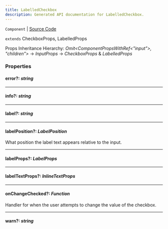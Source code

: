 ```yaml
---
title: LabelledCheckbox
description: Generated API documentation for LabelledCheckbox.
---
```


`Component` | [Source Code](https://github.com/mrCamelCode/jtjs/blob/ddfaeb1a2c9bf793372bb41076f65f452b124091/libs/react/lib/components/input/labelled/LabelledCheckbox.tsx#L8)

`extends` CheckboxProps, LabelledProps

Props Inheritance Hierarchy: _Omit<ComponentPropsWithRef<"input">, "children">_ -> _InputProps_ -> _CheckboxProps_ & _LabelledProps_

### Properties

#### error?: _string_

---

#### info?: _string_

---

#### label?: _string_

---

#### labelPosition?: _LabelPosition_

What position the label text appears relative to the input.

---

#### labelProps?: _LabelProps_

---

#### labelTextProps?: _InlineTextProps_

---

#### onChangeChecked?: _Function_

Handler for when the user attempts to change the value of the checkbox.

---

#### warn?: _string_